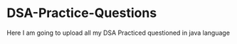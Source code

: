 # DSA-Practice-Questions
Here I am going to upload all my DSA Practiced questioned in java language
